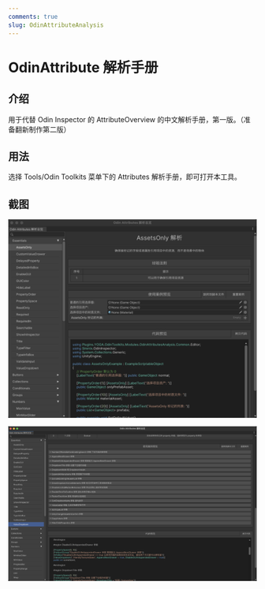 ```yaml
---
comments: true
slug: OdinAttributeAnalysis
---
```


# OdinAttribute 解析手册

## 介绍

用于代替 Odin Inspector 的 AttributeOverview 的中文解析手册，第一版。（准备翻新制作第二版）

## 用法

选择 Tools/Odin Toolkits 菜单下的 Attributes 解析手册，即可打开本工具。

## 截图

![截图1](imgs/OdinAttributesOverviewScreenShot_1.png)

![截图2](imgs/OdinAttributesOverviewScreenShot_2.png)

